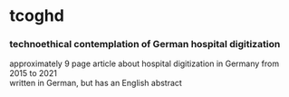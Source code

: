 # tcoghd
### technoethical contemplation of German hospital digitization
approximately 9 page article about hospital digitization in Germany from 2015 to 2021  
written in German, but has an English abstract
